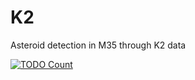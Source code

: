 # K2
Asteroid detection in M35 through K2 data

[![TODO Count](https://codeclimate.com/github/JonathanZwiebel/K2/badges/issue_count.svg)](https://codeclimate.com/github/JonathanZwiebel/K2)
